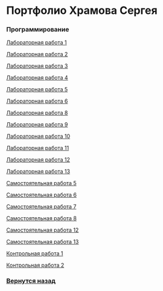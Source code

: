 # Портфолио Храмова Сергея

### Программирование

<a href="https://github.com/Serega89Kh/Serega89Kh.github.io/blob/master/1kurs/prog/%D0%A5%D1%80%D0%B0%D0%BC%D0%BE%D0%B2%20%D0%A1%D0%B5%D1%80%D0%B3%D0%B5%D0%B9%2C%20%D0%98%D0%92%D0%A21%2C%20%D0%9B%D0%A01.docx">Лабораторная работа 1</a>

<a href="https://github.com/Serega89Kh/Serega89Kh.github.io/blob/master/1kurs/prog/%D0%A5%D1%80%D0%B0%D0%BC%D0%BE%D0%B2%20%D0%A1%D0%B5%D1%80%D0%B3%D0%B5%D0%B9%2C%20%D0%98%D0%92%D0%A21%2C%20%D0%9B%D0%A02.docx">Лабораторная работа 2</a>

<a href="https://github.com/Serega89Kh/Serega89Kh.github.io/blob/master/1kurs/prog/%D0%A5%D1%80%D0%B0%D0%BC%D0%BE%D0%B2%20%D0%A1%D0%B5%D1%80%D0%B3%D0%B5%D0%B9%2C%20%D0%98%D0%92%D0%A21%2C%20%D0%9B%D0%A03.docx">Лабораторная работа 3</a>

<a href="https://github.com/Serega89Kh/Serega89Kh.github.io/blob/master/1kurs/prog/%D0%A5%D1%80%D0%B0%D0%BC%D0%BE%D0%B2%20%D0%A1%D0%B5%D1%80%D0%B3%D0%B5%D0%B9%2C%20%D0%98%D0%92%D0%A21%2C%20%D0%9B%D0%A04.docx">Лабораторная работа 4</a>

<a href="https://github.com/Serega89Kh/Serega89Kh.github.io/blob/master/1kurs/prog/%D0%A5%D1%80%D0%B0%D0%BC%D0%BE%D0%B2%20%D0%A1%D0%B5%D1%80%D0%B3%D0%B5%D0%B9%2C%20%D0%98%D0%92%D0%A21%2C%20%D0%9B%D0%A05.docx">Лабораторная работа 5</a>

<a href="https://github.com/Serega89Kh/Serega89Kh.github.io/blob/master/1kurs/prog/%D0%A5%D1%80%D0%B0%D0%BC%D0%BE%D0%B2%20%D0%A1%D0%B5%D1%80%D0%B3%D0%B5%D0%B9%2C%20%D0%98%D0%92%D0%A21%2C%20%D0%9B%D0%A06.docx">Лабораторная работа 6</a>

<a href="https://github.com/Serega89Kh/Serega89Kh.github.io/blob/master/1kurs/prog/%D0%A5%D1%80%D0%B0%D0%BC%D0%BE%D0%B2%20%D0%A1%D0%B5%D1%80%D0%B3%D0%B5%D0%B9%2C%20%D0%98%D0%92%D0%A21%2C%20%D0%9B%D0%A08.docx">Лабораторная работа 8</a>

<a href="https://github.com/Serega89Kh/Serega89Kh.github.io/blob/master/1kurs/prog/%D0%A5%D1%80%D0%B0%D0%BC%D0%BE%D0%B2%20%D0%A1%D0%B5%D1%80%D0%B3%D0%B5%D0%B9%2C%20%D0%98%D0%92%D0%A21%2C%20%D0%9B%D0%A09.docx">Лабораторная работа 9</a>

<a href="https://github.com/Serega89Kh/Serega89Kh.github.io/blob/master/1kurs/prog/%D0%A5%D1%80%D0%B0%D0%BC%D0%BE%D0%B2%20%D0%A1%D0%B5%D1%80%D0%B3%D0%B5%D0%B9%2C%20%D0%98%D0%92%D0%A21%2C%20%D0%9B%D0%A010.docx">Лабораторная работа 10</a>

<a href="https://github.com/Serega89Kh/Serega89Kh.github.io/blob/master/1kurs/prog/%D0%A5%D1%80%D0%B0%D0%BC%D0%BE%D0%B2%20%D0%A1%D0%B5%D1%80%D0%B3%D0%B5%D0%B9%2C%20%D0%98%D0%92%D0%A21%2C%20%D0%9B%D0%A011.docx">Лабораторная работа 11</a>

<a href="https://github.com/Serega89Kh/Serega89Kh.github.io/blob/master/1kurs/prog/%D0%A5%D1%80%D0%B0%D0%BC%D0%BE%D0%B2%20%D0%A1%D0%B5%D1%80%D0%B3%D0%B5%D0%B9%2C%20%D0%98%D0%92%D0%A21%2C%20%D0%9B%D0%A012.docx">Лабораторная работа 12</a>

<a href="https://github.com/Serega89Kh/Serega89Kh.github.io/blob/master/1kurs/prog/%D0%A5%D1%80%D0%B0%D0%BC%D0%BE%D0%B2%20%D0%A1%D0%B5%D1%80%D0%B3%D0%B5%D0%B9%2C%20%D0%98%D0%92%D0%A21%2C%20%D0%9B%D0%A013.docx">Лабораторная работа 13</a>

<a href="https://github.com/Serega89Kh/Serega89Kh.github.io/blob/master/1kurs/prog/%D0%A5%D1%80%D0%B0%D0%BC%D0%BE%D0%B2%20%D0%A1%D0%B5%D1%80%D0%B3%D0%B5%D0%B9%2C%20%D0%98%D0%92%D0%A21%2C%20%D0%A1%D0%A05.docx">Самостоятельная работа 5</a>

<a href="https://github.com/Serega89Kh/Serega89Kh.github.io/blob/master/1kurs/prog/%D0%A5%D1%80%D0%B0%D0%BC%D0%BE%D0%B2%20%D0%A1%D0%B5%D1%80%D0%B3%D0%B5%D0%B9%2C%20%D0%98%D0%92%D0%A21%2C%20%D0%A1%D0%A06.docx">Самостоятельная работа 6</a>

<a href="https://github.com/Serega89Kh/Serega89Kh.github.io/blob/master/1kurs/prog/%D0%A5%D1%80%D0%B0%D0%BC%D0%BE%D0%B2%20%D0%A1%D0%B5%D1%80%D0%B3%D0%B5%D0%B9%2C%20%D0%98%D0%92%D0%A21%2C%20%D0%A1%D0%A07.docx">Самостоятельная работа 7</a>

<a href="https://github.com/Serega89Kh/Serega89Kh.github.io/blob/master/1kurs/prog/%D0%A5%D1%80%D0%B0%D0%BC%D0%BE%D0%B2%20%D0%A1%D0%B5%D1%80%D0%B3%D0%B5%D0%B9%2C%20%D0%98%D0%92%D0%A21%2C%20%D0%A1%D0%A08.docx">Самостоятельная работа 8</a>

<a href="https://github.com/Serega89Kh/Serega89Kh.github.io/blob/master/1kurs/prog/%D0%A5%D1%80%D0%B0%D0%BC%D0%BE%D0%B2%20%D0%A1%D0%B5%D1%80%D0%B3%D0%B5%D0%B9%2C%20%D0%98%D0%92%D0%A21%2C%20%D0%A1%D0%A012.docx">Самостоятельная работа 12</a>

<a href="https://github.com/Serega89Kh/Serega89Kh.github.io/blob/master/1kurs/prog/%D0%A5%D1%80%D0%B0%D0%BC%D0%BE%D0%B2%20%D0%A1%D0%B5%D1%80%D0%B3%D0%B5%D0%B9%2C%20%D0%98%D0%92%D0%A21%2C%20%D0%A1%D0%A013.docx">Самостоятельная работа 13</a>

<a href="https://github.com/Serega89Kh/Serega89Kh.github.io/blob/master/1kurs/prog/%D0%A5%D1%80%D0%B0%D0%BC%D0%BE%D0%B2%20%D0%A1%D0%B5%D1%80%D0%B3%D0%B5%D0%B9%2C%20%D0%98%D0%92%D0%A21%2C%20%D0%9A%D0%A01.docx">Контрольная работа 1</a>

<a href="https://github.com/Serega89Kh/Serega89Kh.github.io/blob/master/1kurs/prog/%D0%A5%D1%80%D0%B0%D0%BC%D0%BE%D0%B2%20%D0%A1%D0%B5%D1%80%D0%B3%D0%B5%D0%B9%2C%20%D0%98%D0%92%D0%A21%2C%20%D0%9A%D0%A02.docx">Контрольная работа 2</a>

### <a href="https://serega89kh.github.io">Вернутся назад</a>
